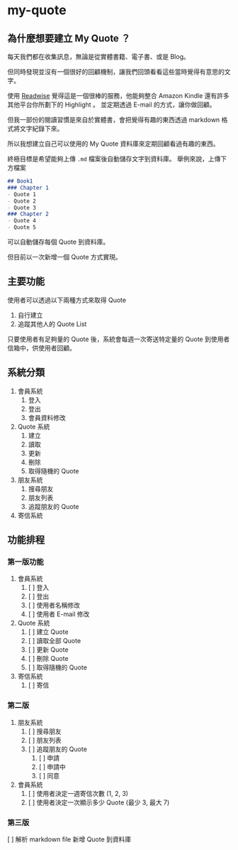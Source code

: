 # my-quote

## 為什麼想要建立 My Quote ？

每天我們都在收集訊息，無論是從實體書籍、電子書、或是 Blog。

但同時發現並沒有一個很好的回顧機制，讓我們回頭看看這些當時覺得有意思的文字。

使用 [Readwise](https://readwise.io/) 覺得這是一個很棒的服務，他能夠整合 Amazon Kindle 還有許多其他平台你所劃下的 Highlight 。
並定期透過 E-mail 的方式，讓你做回顧。

但我一部份的閱讀習慣是來自於實體書，會把覺得有趣的東西透過 markdown 格式將文字紀錄下來。

所以我想建立自己可以使用的 My Quote 資料庫來定期回顧看過有趣的東西。

終極目標是希望能夠上傳 `.md` 檔案後自動儲存文字到資料庫。
舉例來說，上傳下方檔案

```markdown
## Book1
### Chapter 1
- Quote 1
- Quote 2
- Quote 3
### Chapter 2
- Quote 4
- Quote 5 
```
可以自動儲存每個 Quote 到資料庫。

但目前以一次新增一個 Quote 方式實現。

## 主要功能

使用者可以透過以下兩種方式來取得 Quote 
1. 自行建立
2. 追蹤其他人的 Quote List

只要使用者有足夠量的 Quote 後，系統會每週一次寄送特定量的 Quote 到使用者信箱中，供使用者回顧。

## 系統分類

1. 會員系統
   1. 登入
   2. 登出
   3. 會員資料修改
2. Quote 系統
   1. 建立
   2. 讀取
   3. 更新
   4. 刪除
   5. 取得隨機的 Quote
3. 朋友系統
   1. 搜尋朋友
   2. 朋友列表
   3. 追蹤朋友的 Quote
4. 寄信系統

## 功能排程
### 第一版功能

1. 會員系統
   1. [ ] 登入
   2. [ ] 登出
   3. [ ] 使用者名稱修改
   4. [ ] 使用者 E-mail 修改
2. Quote 系統
   1. [ ] 建立 Quote
   2. [ ] 讀取全部 Quote
   3. [ ] 更新 Quote
   4. [ ] 刪除 Quote
   5. [ ] 取得隨機的 Quote
3. 寄信系統
   1. [ ] 寄信

### 第二版

1. 朋友系統
    1. [ ] 搜尋朋友
    2. [ ] 朋友列表
    3. [ ] 追蹤朋友的 Quote
        1. [ ] 申請
        2. [ ] 申請中
        3. [ ] 同意
2. 會員系統
   1. [ ] 使用者決定一週寄信次數 (1, 2, 3)
   2. [ ] 使用者決定一次顯示多少 Quote (最少 3, 最大 7)

### 第三版

[ ] 解析 markdown file 新增 Quote 到資料庫  



